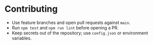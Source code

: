 # Contributing

- Use feature branches and open pull requests against `main`.
- Run `npm test` and `npm run lint` before opening a PR.
- Keep secrets out of the repository; use `config.json` or environment variables.
